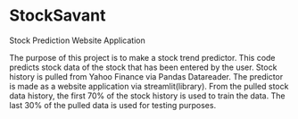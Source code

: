 # StockSavant
Stock Prediction Website Application

The purpose of this project is to make a stock trend predictor.
This code predicts stock data of the stock that has been entered by the user. Stock history is pulled from Yahoo Finance via Pandas Datareader. The predictor is made as a website application via streamlit(library).
From the pulled stock data history, the first 70% of the stock history is used to train the data. The last 30% of the pulled data is used for testing purposes.
